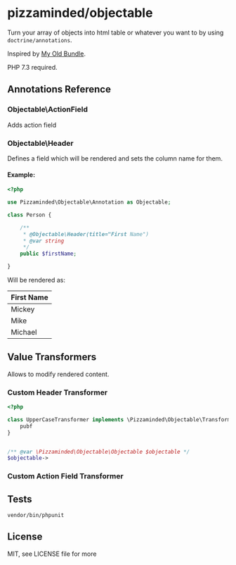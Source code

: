 # pizzaminded/objectable

Turn your array of objects into html table or whatever you want to by using ``doctrine/annotations``.

Inspired by [My Old Bundle](https://github.com/pizzaminded/EntableBundle). 

PHP 7.3 required.

## Annotations Reference

### Objectable\ActionField

Adds action field 

### Objectable\Header

Defines a field which will be rendered and sets the column name for them.




#### Example:


````php
<?php 

use Pizzaminded\Objectable\Annotation as Objectable;

class Person {

    /**
     * @Objectable\Header(title="First Name") 
     * @var string
     */
    public $firstName;

}

````

Will be rendered as:


|First Name|
|---|
|Mickey|
|Mike|
|Michael|



## Value Transformers

Allows to modify rendered content.

### Custom Header Transformer


````php
<?php

class UpperCaseTransformer implements \Pizzaminded\Objectable\Transformer\HeaderTransformerInterface {
    pubf
}


/** @var \Pizzaminded\Objectable\Objectable $objectable */
$objectable->

````

### Custom Action Field Transformer



## Tests

``
vendor/bin/phpunit
``

## License

MIT, see LICENSE file for more